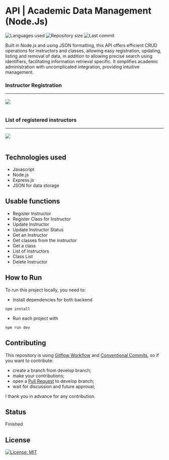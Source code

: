 # API | Academic Data Management (Node.Js)

![Languages used](https://img.shields.io/github/languages/count/LinkOrleans/api-academic-data-management?style=flat-square)
![Repository size](https://img.shields.io/github/repo-size/LinkOrleans/api-academic-data-management?style=flat-square)
![Last commit](https://img.shields.io/github/last-commit/LinkOrleans/api-academic-data-management?style=flat-square)

Built in Node.js and using JSON formatting, this API offers efficient CRUD operations for instructors and classes, allowing easy registration, updating, listing and removal of data, in addition to allowing precise search using identifiers, facilitating information retrieval specific. It simplifies academic administration with uncomplicated integration, providing intuitive management.

### Instructor Registration <hr>
<img align="center" src="./assets/API - Registro Acadêmico 2.PNG"><br><br>

### List of registered instructors <hr>
<img align="center" src="./assets/API - Registro Acadêmico.PNG"><br><br>

## Technologies used
- Javascript
- Node.js
- Express.js
- JSON for data storage

## Usable functions
- Register Instructor
- Register Class for Instructor
- Update Instructor
- Update Instructor Status
- Get an Instructor
- Get classes from the instructor
- Get a class
- List of instructors
- Class List
- Delete Instructor

## How to Run

To run this project locally, you need to:

- Install dependencies for both backend

```shell
npm install
```

- Run each project with

```shell
npm run dev
```

## Contributing

This repository is using [Gitflow Workflow](https://www.atlassian.com/git/tutorials/comparing-workflows/gitflow-workflow) and [Conventional Commits](https://www.conventionalcommits.org/en/v1.0.0/), so if you want to contribute:

- create a branch from develop branch;
- make your contributions;
- open a [Pull Request](https://docs.github.com/en/pull-requests/collaborating-with-pull-requests/proposing-changes-to-your-work-with-pull-requests/creating-a-pull-request) to develop branch;
- wait for discussion and future approval;

I thank you in advance for any contribution.

## Status

Finished

## License

[![License: MIT](https://img.shields.io/badge/License-MIT-green.svg)](./LICENSE)
